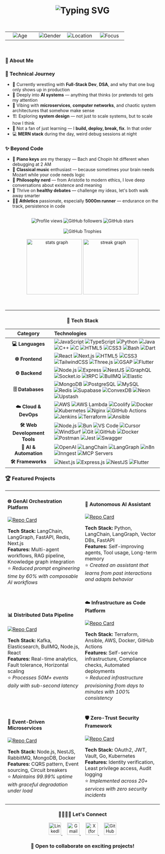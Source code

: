 <div align="center">

<!-- Header Section -->
<h1>
  <img src="https://readme-typing-svg.herokuapp.com?font=JetBrains+Mono&weight=800&size=35&pause=1000&color=6366F1&center=true&vCenter=true&width=600&lines=Hi+👋+I'm+Maitrek+Patel;Full-Stack+Developer;GenAI+Developer;System+Designer;Web+Designer" alt="Typing SVG" />
</h1>

<br>

<!-- Personal Info Cards -->
<table border="0" cellspacing="10" cellpadding="0" width="100%" align="center">
<tr align="center">
<td width="25%">
  <img src="https://img.shields.io/badge/👤_Age-22_years-4facfe?style=for-the-badge&labelColor=0f172a&color=4facfe" alt="Age" />
</td>
<td width="25%">
  <img src="https://img.shields.io/badge/🚹_Gender-Male-f093fb?style=for-the-badge&labelColor=0f172a&color=f093fb" alt="Gender" />
</td>
<td width="25%">
  <img src="https://img.shields.io/badge/📍_Location-India-81c784?style=for-the-badge&labelColor=0f172a&color=81c784" alt="Location" />
</td>
<td width="25%">
  <img src="https://img.shields.io/badge/🎯_Focus-System Design-667eea?style=for-the-badge&labelColor=0f172a&color=667eea" alt="Focus" />
</td>
</tr>
</table>

<br>

<!-- About Me Section -->
<div align="left">

<h3>💭 About Me</h3>

### 🚀 Technical Journey
- 🧠 Currently wrestling with **Full-Stack Dev**, **DSA**, and why that one bug only shows up in production
- 🤖 Deeply into **AI systems** — anything that thinks (or pretends to) gets my attention  
- 🧩 Vibing with **microservices**, **computer networks**, and chaotic system architectures that somehow make sense
- 🏗️ Exploring **system design** — not just to scale systems, but to scale how I think
- 🔧 Not a fan of just learning — I **build, deploy, break, fix**. In that order
- 💻 **MERN stack** during the day, weird debug sessions at night


### ✨ Beyond Code  
- 🎹 **Piano keys** are my therapy — Bach and Chopin hit different when debugging at 2 AM
- 🎼 **Classical music** enthusiast — because sometimes your brain needs Mozart while your code needs logic
- 🤔 **Philosophy nerd** — from Aristotle to modern ethics, I love deep conversations about existence and meaning
- 💬 Thrive on **healthy debates** — challenge my ideas, let's both walk away smarter
- 🏃‍♂️ **Athletics** passionate, especially **5000m runner** — endurance on the track, persistence in code

</div>

<br>

<div align="center">
  <img src="https://komarev.com/ghpvc/?username=maitrekpatel1612&label=Profile%20views&color=9D4EDD&style=for-the-badge" alt="Profile views" />
  <img src="https://img.shields.io/github/followers/maitrekpatel1612?label=Followers&style=for-the-badge&color=9D4EDD" alt="GitHub followers" />
  <img src="https://img.shields.io/github/stars/maitrekpatel1612?label=Total%20Stars&style=for-the-badge&color=9D4EDD" alt="GitHub stars" />
</div>

<br>

<div align="center">
  <img src="https://github-profile-trophy.vercel.app/?username=maitrekpatel1612&theme=dracula&no-frame=false&no-bg=false&margin-w=4&row=1&column=6" alt="GitHub Trophies" />
</div>

<br>

<div align="center">
  <img src="https://github-readme-stats.vercel.app/api?username=maitrekpatel1612&hide_title=false&hide_rank=false&show_icons=true&include_all_commits=true&count_private=true&disable_animations=false&theme=dracula&locale=en&hide_border=false&border_radius=10" height="180" alt="stats graph"  />
  <img src="https://streak-stats.demolab.com?user=maitrekpatel1612&locale=en&mode=daily&theme=dracula&hide_border=false&border_radius=10" height="180" alt="streak graph"  />
</div>

<br>

</div>

<br>

---

<h3 align="center">🔬 Tech Stack</h3>

<div align="center">

| **Category** | **Technologies** |
|:---:|:---|
| **💻 Languages** | ![JavaScript](https://img.shields.io/badge/JS-F7DF1E?style=flat-square&logo=javascript&logoColor=black) ![TypeScript](https://img.shields.io/badge/TS-007ACC?style=flat-square&logo=typescript&logoColor=white) ![Python](https://img.shields.io/badge/Python-3776AB?style=flat-square&logo=python&logoColor=white) ![Java](https://img.shields.io/badge/Java-ED8B00?style=flat-square&logo=java&logoColor=white) ![C++](https://img.shields.io/badge/C++-00599C?style=flat-square&logo=c%2B%2B&logoColor=white) ![C](https://img.shields.io/badge/C-00599C?style=flat-square&logo=c&logoColor=white) ![HTML5](https://img.shields.io/badge/HTML5-E34F26?style=flat-square&logo=html5&logoColor=white) ![CSS3](https://img.shields.io/badge/CSS3-1572B6?style=flat-square&logo=css3&logoColor=white) ![Bash](https://img.shields.io/badge/Bash-4EAA25?style=flat-square&logo=gnubash&logoColor=white) ![Dart](https://img.shields.io/badge/Dart-0175C2?style=flat-square&logo=dart&logoColor=white) |
| **🌐 Frontend** | ![React](https://img.shields.io/badge/React-61DAFB?style=flat-square&logo=react&logoColor=black) ![Next.js](https://img.shields.io/badge/Next.js-000?style=flat-square&logo=next.js&logoColor=white) ![HTML5](https://img.shields.io/badge/HTML5-E34F26?style=flat-square&logo=html5&logoColor=white) ![CSS3](https://img.shields.io/badge/CSS3-1572B6?style=flat-square&logo=css3&logoColor=white) ![TailwindCSS](https://img.shields.io/badge/Tailwind-38B2AC?style=flat-square&logo=tailwind-css&logoColor=white) ![Three.js](https://img.shields.io/badge/Three.js-000?style=flat-square&logo=three.js&logoColor=white) ![GSAP](https://img.shields.io/badge/GSAP-88CE02?style=flat-square&logo=greensock&logoColor=white) ![Flutter](https://img.shields.io/badge/Flutter-02569B?style=flat-square&logo=flutter&logoColor=white) |
| **⚙️ Backend** | ![Node.js](https://img.shields.io/badge/Node.js-43853D?style=flat-square&logo=node.js&logoColor=white) ![Express](https://img.shields.io/badge/Express-000?style=flat-square&logo=express&logoColor=white) ![NestJS](https://img.shields.io/badge/NestJS-E0234E?style=flat-square&logo=nestjs&logoColor=white) ![GraphQL](https://img.shields.io/badge/GraphQL-E10098?style=flat-square&logo=graphql&logoColor=white) ![Socket.io](https://img.shields.io/badge/Socket.io-010101?style=flat-square&logo=socket.io&logoColor=white) ![tRPC](https://img.shields.io/badge/tRPC-2596BE?style=flat-square&logo=trpc&logoColor=white) ![BullMQ](https://img.shields.io/badge/BullMQ-FF6C37?style=flat-square&logo=bullmq&logoColor=white) ![Elastic](https://img.shields.io/badge/Elasticsearch-005571?style=flat-square&logo=elasticsearch&logoColor=white) |
| **🗄️ Databases** | ![MongoDB](https://img.shields.io/badge/MongoDB-4EA94B?style=flat-square&logo=mongodb&logoColor=white) ![PostgreSQL](https://img.shields.io/badge/PostgreSQL-316192?style=flat-square&logo=postgresql&logoColor=white) ![MySQL](https://img.shields.io/badge/MySQL-4479A1?style=flat-square&logo=mysql&logoColor=white) ![Redis](https://img.shields.io/badge/Redis-DC382D?style=flat-square&logo=redis&logoColor=white) ![Supabase](https://img.shields.io/badge/Supabase-3ECF8E?style=flat-square&logo=supabase&logoColor=white) ![ConvexDB](https://img.shields.io/badge/ConvexDB-FF6B6B?style=flat-square&logo=convex&logoColor=white) ![Neon](https://img.shields.io/badge/Neon-008FFF?style=flat-square&logo=neon&logoColor=white) ![Upstash](https://img.shields.io/badge/Upstash-00E9A3?style=flat-square&logo=upstash&logoColor=white) |
| **☁️ Cloud & DevOps** | ![AWS](https://img.shields.io/badge/AWS-232F3E?style=flat-square&logo=amazon-aws&logoColor=white) ![AWS Lambda](https://img.shields.io/badge/AWS_Lambda-FF9900?style=flat-square&logo=aws-lambda&logoColor=white) ![Coolify](https://img.shields.io/badge/Coolify-3B82F6?style=flat-square&logo=digitalocean&logoColor=white) ![Docker](https://img.shields.io/badge/Docker-2496ED?style=flat-square&logo=docker&logoColor=white) ![Kubernetes](https://img.shields.io/badge/K8s-326CE5?style=flat-square&logo=kubernetes&logoColor=white) ![Nginx](https://img.shields.io/badge/Nginx-009639?style=flat-square&logo=nginx&logoColor=white) ![GitHub Actions](https://img.shields.io/badge/GH_Actions-2088FF?style=flat-square&logo=github-actions&logoColor=white) ![Jenkins](https://img.shields.io/badge/Jenkins-D24939?style=flat-square&logo=jenkins&logoColor=white) ![Terraform](https://img.shields.io/badge/Terraform-7B42BC?style=flat-square&logo=terraform&logoColor=white) ![Ansible](https://img.shields.io/badge/Ansible-EE0000?style=flat-square&logo=ansible&logoColor=white) |
| **🛠️ Web Development Tools** | ![Node.js](https://img.shields.io/badge/Node.js-43853D?style=flat-square&logo=node.js&logoColor=white) ![Bun](https://img.shields.io/badge/Bun-000000?style=flat-square&logo=bun&logoColor=white) ![VS Code](https://img.shields.io/badge/VS_Code-007ACC?style=flat-square&logo=visual-studio-code&logoColor=white) ![Cursor](https://img.shields.io/badge/Cursor-3B82F6?style=flat-square&logo=cursor&logoColor=white) ![WindSurf](https://img.shields.io/badge/WindSurf-14B8A6?style=flat-square&logo=tailwind-css&logoColor=white) ![Git](https://img.shields.io/badge/Git-F05032?style=flat-square&logo=git&logoColor=white) ![GitHub](https://img.shields.io/badge/GitHub-181717?style=flat-square&logo=github&logoColor=white) ![Docker](https://img.shields.io/badge/Docker-2496ED?style=flat-square&logo=docker&logoColor=white) ![Postman](https://img.shields.io/badge/Postman-FF6C37?style=flat-square&logo=postman&logoColor=white) ![Jest](https://img.shields.io/badge/Jest-C21325?style=flat-square&logo=jest&logoColor=white) ![Swagger](https://img.shields.io/badge/Swagger-85EA2D?style=flat-square&logo=swagger&logoColor=black) |
| **🤖 AI & Automation** | ![OpenAI](https://img.shields.io/badge/OpenAI-412991?style=flat-square&logo=openai&logoColor=white) ![LangChain](https://img.shields.io/badge/LangChain-1C3C3C?style=flat-square&logo=langchain&logoColor=white) ![LangGraph](https://img.shields.io/badge/LangGraph-00A3E0?style=flat-square&logo=langchain&logoColor=white) ![n8n](https://img.shields.io/badge/n8n-F76808?style=flat-square&logo=n8n&logoColor=white) ![Inngest](https://img.shields.io/badge/Inngest-FF6B35?style=flat-square&logo=data&logoColor=white) ![MCP Servers](https://img.shields.io/badge/MCP-000000?style=flat-square&logo=minecraft&logoColor=white) |
| **🛠️ Frameworks** | ![Next.js](https://img.shields.io/badge/Next.js-000000?style=flat-square&logo=next.js&logoColor=white) ![Express.js](https://img.shields.io/badge/Express.js-000000?style=flat-square&logo=express&logoColor=white) ![NestJS](https://img.shields.io/badge/NestJS-E0234E?style=flat-square&logo=nestjs&logoColor=white) ![Flutter](https://img.shields.io/badge/Flutter-02569B?style=flat-square&logo=flutter&logoColor=white) |

</div>


###

<h3 align="left">🏆 Featured Projects</h3>

###

<div align="left">

<table>
<tr>
<td width="50%">

#### 🌐 **GenAI Orchestration Platform**
[![Repo Card](https://github-readme-stats.vercel.app/api/pin/?username=maitrekpatel1612&repo=genai-orchestrator&theme=dracula)](https://github.com/maitrekpatel1612/genai-orchestrator)

**Tech Stack:** LangChain, LangGraph, FastAPI, Redis, Next.js  
**Features:** Multi-agent workflows, RAG pipeline, Knowledge graph integration  
⭐ *Reduced prompt engineering time by 60% with composable AI workflows*

</td>
<td width="50%">

#### 🤖 **Autonomous AI Assistant**
[![Repo Card](https://github-readme-stats.vercel.app/api/pin/?username=maitrekpatel1612&repo=autonomous-gpt&theme=dracula)](https://github.com/maitrekpatel1612/autonomous-gpt)

**Tech Stack:** Python, LangChain, LangGraph, Vector DBs, FastAPI  
**Features:** Self-improving agents, Tool usage, Long-term memory  
⭐ *Created an assistant that learns from past interactions and adapts behavior*

</td>
</tr>
<tr>
<td width="50%">

#### 📊 **Distributed Data Pipeline**
[![Repo Card](https://github-readme-stats.vercel.app/api/pin/?username=maitrekpatel1612&repo=distributed-pipeline&theme=dracula)](https://github.com/maitrekpatel1612/distributed-pipeline)

**Tech Stack:** Kafka, Elasticsearch, BullMQ, Node.js, React  
**Features:** Real-time analytics, Fault tolerance, Horizontal scaling  
⭐ *Processes 50M+ events daily with sub-second latency*

</td>
<td width="50%">

#### ☁️ **Infrastructure as Code Platform**
[![Repo Card](https://github-readme-stats.vercel.app/api/pin/?username=maitrekpatel1612&repo=iac-platform&theme=dracula)](https://github.com/maitrekpatel1612/iac-platform)

**Tech Stack:** Terraform, Ansible, AWS, Docker, GitHub Actions  
**Features:** Self-service infrastructure, Compliance checks, Automated deployments  
⭐ *Reduced infrastructure provisioning from days to minutes with 100% consistency*

</td>
</tr>
<tr>
<td width="50%">

#### 🔄 **Event-Driven Microservices**
[![Repo Card](https://github-readme-stats.vercel.app/api/pin/?username=maitrekpatel1612&repo=event-driven-ms&theme=dracula)](https://github.com/maitrekpatel1612/event-driven-ms)

**Tech Stack:** Node.js, NestJS, RabbitMQ, MongoDB, Docker  
**Features:** CQRS pattern, Event sourcing, Circuit breakers  
⭐ *Maintains 99.99% uptime with graceful degradation under load*

</td>
<td width="50%">

#### 🛡️ **Zero-Trust Security Framework**
[![Repo Card](https://github-readme-stats.vercel.app/api/pin/?username=maitrekpatel1612&repo=zero-trust-security&theme=dracula)](https://github.com/maitrekpatel1612/zero-trust-security)

**Tech Stack:** OAuth2, JWT, Vault, Go, Kubernetes  
**Features:** Identity verification, Least privilege access, Audit logging  
⭐ *Implemented across 20+ services with zero security incidents*

</td>
</tr>
</table>

</div>
<h3 align="center">🫱🏻‍🫲🏻 Let's Connect</h3>

<p align="center">
  <a href="https://www.linkedin.com/in/maitrek-patel-3428a9258/" target="_blank" rel="noopener noreferrer">
    <img src="https://skillicons.dev/icons?i=linkedin" alt="LinkedIn" height="40"/>
  </a>
  &nbsp;&nbsp;&nbsp;
  <a href="mailto:maitrekpatel1612@gmail.com" target="_blank" rel="noopener noreferrer">
    <img src="https://skillicons.dev/icons?i=gmail" alt="Gmail" height="40"/>
  </a>
  &nbsp;&nbsp;&nbsp;
  <a href="https://x.com/MaitrekP97201" target="_blank" rel="noopener noreferrer">
    <img src="https://skillicons.dev/icons?i=twitter" alt="X (formerly Twitter)" height="40"/>
  </a>
  &nbsp;&nbsp;&nbsp;
  <a href="https://github.com/maitrekpatel1612" target="_blank" rel="noopener noreferrer">
    <img src="https://skillicons.dev/icons?i=github" alt="GitHub" height="40"/>
  </a>
</p>

<div align="center">
  <h3>💬 Open to collaborate on exciting projects!</h3>
</div>

<br>
